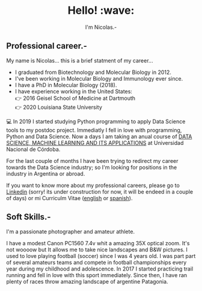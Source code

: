 <h1 align='center'> Hello! :wave:</h1>
<p align='center'>
I'm Nicolas.-
</p>



Professional career.- 
---
My name is Nicolas... this is a brief statment of my career...

* I graduated from Biotechnology and Molecular Biology in 2012.
* I've been working in Molecular Biology and Immunology ever since.
* I have a PhD in Molecular Biology (2018).
* I have experience working in the United States:\
     :point_right: 2016 Geisel School of Medicine at Dartmouth\
     :point_right: 2020 Louisiana State University
  
:computer: In 2019 I started studying Python programming to apply Data Science tools to my postdoc project. Immediatly I fell in love with programming, Python and Data Science. Now a days I am taking an anual course of [DATA SCIENCE, MACHINE LEARNING AND ITS APPLICATIONS](https://diplodatos.famaf.unc.edu.ar/) at Universidad Nacional de Córdoba.

For the last couple of months I have been trying to redirect my career towards the Data Science industry; so I'm looking for positions in the industry in Argentina or abroad.

If you want to know more about my professional careers, please go to [Linkedin](www.linkedin.com/in/nicolas-ambrosis) (sorry! its under construction for now, it will be endeed in a couple of days) or mi Curriculm Vitae ([english](https://drive.google.com/file/d/16Ge_n_iTVZJ6khd8akT_hYQs67biIWv2/view?usp=sharing) or [spanish](https://drive.google.com/file/d/16Ge_n_iTVZJ6khd8akT_hYQs67biIWv2/view?usp=sharing)).

Soft Skills.-
---
I'm a passionate photographer and amateur athlete.

I have a modest Canon PC1560 7.4v whit a amazing 35X optical zoom. It's not woooow but It allows me to take nice landscapes and B&W pictures. 
I used to love playing football (soccer) since I was 4 years old. I was part part of several amateurs teams and compete in football championships every year during my childhood and adolescence.
In 2017 I started practicing trail running and fell in love with this sport immediately. Since then, I have ran plenty of races throw amazing landscape of argentine Patagonia.  
